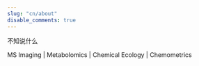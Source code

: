 ```yaml
---
slug: "cn/about"
disable_comments: true
---
```

不知说什么

MS Imaging | Metabolomics | Chemical Ecology | Chemometrics